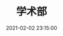 ---
title: 学术部
date: 2021-02-02 23:15:00
type: "about"
layout: "about"

profile:
  name: 学术部
  avatar: /medias/academic/avatar.jpg
  career: 阿克呆米
  introduction:
    - 在学术和学子之间架起一座座桥梁，如讲座高雅，亦如学生活动贴近人心，我们，力争做好学术。登高远眺，是我们一贯的执着，我们，远不止于学术。傍身芝兰，汲取学思，所见所闻，一生受用。砥砺共进，见证友谊，所知所感，难以忘怀。阿克呆米幼儿园中，我们有认肝锅的一面，也有着温暖有趣的一面。这是一个充满了仪式感和人间烟火气的“大家庭。

myFunctions:
  enable: true
  data:
    - 诺奖解读学术报告活动——权威解读诺奖点滴：
    - 看诺奖前沿学术研究成果累出
    - 听教授大牛为你解惑侃侃而谈
    - 启真湖畔的这一场学术盛宴
    - 与你共赏学术前沿的星辰

    - 竺院新生辩论赛——独属新生，一展雄略：
    - 口若悬河 舌灿莲花
    - 言语为剑 攻防往来
    - 一场酣畅淋漓的辩论赛
    - 有你在背后组织策划

    - 竺林思塾——邀访名师，传道授业：
    - 笃学明志 常变常新 此为思
    - 海纳百川 见贤思齐 此为塾
    - 这里有着思维的碰撞和灵魂的启迪
    - 你是见证者，更是组织者

    - 竺林访贤：
    - 探访科学，身临其境
    - 拜访教授，答疑解惑
    - 零距离接触，面对面交流

    - 竺林微访谈：
    - 或农或工 天文地理
    - 浙大七大专业学部
    - 在各个领域都可以邀请你心仪的教授
    - 进行近距离的交流与访谈
    - 用推文等形式分享你的心得

mySkills:
  enable: false

myGallery:
  enable: true
  data:
    pic1:
      url: https://i.loli.net/2021/02/10/XdqaiPI31jrFYnt.jpg
      thumbnail: /medias/academic/gallery/1.jpg
    pic2:
      url: https://i.loli.net/2021/02/10/cEXpaMP3ZJSO6gN.jpg
      thumbnail: /medias/academic/gallery/2.jpg
    pic3:
      url: https://i.loli.net/2021/02/10/Abhr54EIV1pv7Bx.jpg
      thumbnail: /medias/academic/gallery/3.jpg
    pic4:
      url: https://i.loli.net/2021/02/10/7ESNms2pbw6YWVL.jpg
      thumbnail: /medias/academic/gallery/4.jpg
    pic5:
      url: https://i.loli.net/2021/02/10/BfQwZWSUEOmpaAu.jpg
      thumbnail: /medias/academic/gallery/5.jpg
    pic6:
      url: https://i.loli.net/2021/02/10/jaOWwMtzkZiJB2F.jpg
      thumbnail: /medias/academic/gallery/6.jpg


myPerson:
  no1:
    photo: /medias/academic/personalPhotos/1.jpg
    name: 王迪萱
    nickname: dx/微分
    birthday: 2000/11/23
    position: 部长
  no2:
    photo: /medias/academic/personalPhotos/2.jpg
    name: 张之昀
    nickname: 的的/大扁鱼
    birthday: 2001/05/12
    position: 副部长
  no3:
    photo: /medias/academic/personalPhotos/3.jpg
    name: 崔栋禹
    nickname: 冻鱼
    birthday: 2001/09/26
    position: 副部长
  no4:
    photo: /medias/academic/personalPhotos/4.jpg
    name: 李龙飞
    nickname: 飞哥
    birthday: 2002/01/14
    position: 干事
  no5:
    photo: /medias/academic/personalPhotos/5.jpg
    name: 陈虹宇
    nickname: 屏幕常亮仔
    birthday: 2002/10/18
    position: 干事
  no6:
    photo: /medias/academic/personalPhotos/6.jpg
    name: 李奕
    nickname: ly
    birthday: 2003/02/12
    position: 干事
  no7:
    photo: /medias/academic/personalPhotos/7.jpg
    name: 陈可越
    nickname: Silvia
    birthday: 2001/12/09
    position: 干事
  no8:
    photo: /medias/academic/personalPhotos/8.jpg
    name: 邓宇真
    nickname: 加油打工人
    birthday: 2002/04/03
    position: 干事
  no9:
    photo: /medias/academic/personalPhotos/9.jpg
    name: 张皓祥
    nickname: 张养浩
    birthday: 2001/10/27
    position: 干事
  no10:
    photo: /medias/academic/personalPhotos/10.jpg
    name: 叶之凡
    nickname: 叶老师
    birthday: 2002/06/04
    position: 干事
  no11:
    photo: /medias/academic/personalPhotos/11.jpg
    name: 王书畅
    nickname: 王教授
    birthday: 2002/08/04
    position: 干事
  no12:
    photo: /medias/academic/personalPhotos/12.jpg
    name: 丛箫言
    nickname: 宵夜
    birthday: 2002/04/10
    position: 干事
  no13:
    photo: /medias/academic/personalPhotos/13.jpg
    name: 顾小雨
    nickname: 小黄历/老黄历
    birthday: 2000/09/27
    position: 干事
  no14:
    photo: /medias/academic/personalPhotos/14.jpg
    name: 叶雨琪
    nickname: 小叶
    birthday: 2002/03/20
    position: 干事
  no15:
    photo: /medias/academic/personalPhotos/15.jpg
    name: 留誉
    nickname: 寄奴
    birthday: 2002/04/03
    position: 干事
  no16:
    photo: /medias/academic/personalPhotos/16.jpg
    name: 付伟康
    nickname: 伟康
    birthday: 2004/01/20
    position: 干事
  no17:
    photo: /medias/academic/personalPhotos/17.jpg
    name: 王修远
    nickname: 小呆呆
    birthday: 2002/07/02
    position: 干事
  no18:
    photo: /medias/academic/personalPhotos/18.jpg
    name: 徐宇航
    nickname: 蛋蛋hong
    birthday: 2002/03/21
    position: 联络员

---